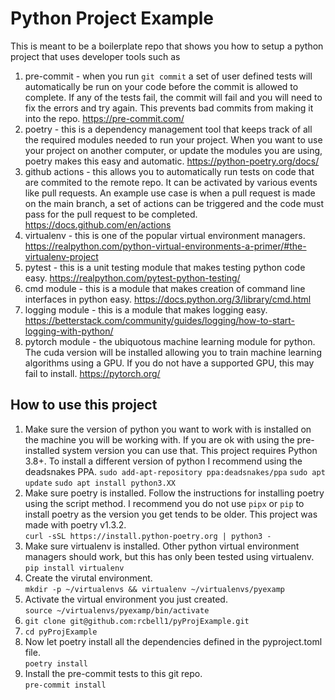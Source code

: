 # Python Project Example

This is meant to be a boilerplate repo that shows you how to setup a
python project that uses developer tools such as

1. pre-commit - when you run `git commit` a set of user defined tests will
automatically be run on your code before the commit is allowed to complete. If
any of the tests fail, the commit will fail and you will need to fix the errors
and try again. This prevents bad commits from making it into the repo.
<https://pre-commit.com/>
2. poetry - this is a dependency management tool that keeps track of all the
required modules needed to run your project. When you want to use your project
on another computer, or update the modules you are using, poetry makes this
easy and automatic. <https://python-poetry.org/docs/>
3. github actions - this allows you to automatically run tests on code that are
commited to the remote repo. It can be activated by various events like pull
requests. An example use case is when a pull request is made on the main
branch, a set of actions can be triggered and the code must pass for the pull
request to be completed. <https://docs.github.com/en/actions>
4. virtualenv - this is one of the popular virtual environment managers.
<https://realpython.com/python-virtual-environments-a-primer/#the-virtualenv-project>
5. pytest - this is a unit testing module that makes testing python code easy.
<https://realpython.com/pytest-python-testing/>
6. cmd module - this is a module that makes creation of command line interfaces
in python easy. <https://docs.python.org/3/library/cmd.html>
7. logging module - this is a module that makes logging easy.
<https://betterstack.com/community/guides/logging/how-to-start-logging-with-python/>
8. pytorch module - the ubiquotous machine learning module for python. The
cuda version will be installed allowing you to train machine learning algorithms
using a GPU. If you do not have a supported GPU, this may fail to install.
<https://pytorch.org/>

## How to use this project

1. Make sure the version of python you want to work with is installed on the
machine you will be working with. If you are ok with using the pre-installed
system version you can use that. This project requires Python 3.8+. To install
a different version of python I recommend using the deadsnakes PPA.
`sudo add-apt-repository ppa:deadsnakes/ppa`
`sudo apt update`
`sudo apt install python3.XX`
2. Make sure poetry is installed.
Follow the instructions for installing poetry using the script method.
I recommend you do not use `pipx` or `pip` to install poetry as the version
you get tends to be older. This project was made with poetry v1.3.2.\
`curl -sSL https://install.python-poetry.org | python3 -`
3. Make sure virtualenv is installed. Other python virtual environment managers
should work, but this has only been tested using virtualenv.\
`pip install virtualenv`
4. Create the virutal environment.\
`mkdir -p ~/virtualenvs && virtualenv ~/virtualenvs/pyexamp`
5. Activate the virtual environment you just created.\
`source ~/virtualenvs/pyexamp/bin/activate`
6. `git clone git@github.com:rcbell1/pyProjExample.git`
7. `cd pyProjExample`
8. Now let poetry install all the dependencies defined in the pyproject.toml
file.\
`poetry install`
9. Install the pre-commit tests to this git repo.\
`pre-commit install`
